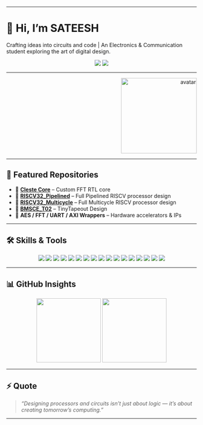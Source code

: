 
---

# 👋 Hi, I’m **SATEESH**
Crafting ideas into circuits and code | An Electronics & Communication student exploring the art of digital design.

<p align="center">
  <a href="[https://www.linkedin.com/in/](https://www.linkedin.com/in/sateesh-y-abbigeri-458222358/)"><img src="https://img.shields.io/badge/LinkedIn-0077B5.svg?&style=for-the-badge&logo=linkedin&logoColor=white"/></a>
  <a href="mailto:sateeshabbigeri4@example.com"><img src="https://img.shields.io/badge/Gmail-D14836.svg?&style=for-the-badge&logo=gmail&logoColor=white"/></a>
</p>  

---

<p align="right">
  <img src="cartoon-avatar.png" alt="avatar" width="200"/>
</p>

---

## 🚀 Featured Repositories

* 🔹 [**Cleste Core**](https://github.com/R0h1th-1DD4E2/Celeste-Core.git) – Custom FFT RTL core
*  🔹 [**RISCV32_Pipelined**](https://github.com/ProjectWork-Team69/pipelined_cpu.git) – Full Pipelined RISCV processor design
* 🔹 [**RISCV32_Multicycle**](https://github.com/R0h1th-1DD4E2/RISCV32_Multicycle.git) – Full Multicycle RISCV processor design
* 🔹 [**BMSCE\_T02**](https://github.com/R0h1th-1DD4E2/BMSCE_T02) – TinyTapeout Design
* 🔹 **AES / FFT / UART / AXI Wrappers** – Hardware accelerators & IPs

---

## 🛠️ Skills & Tools

<p align="center">

  <!-- Hardware & RTL -->

  <img src="https://img.shields.io/badge/Verilog-00979D?style=for-the-badge&logoColor=white"/>
  <img src="https://img.shields.io/badge/SystemVerilog-FF6F00?style=for-the-badge"/>
  <img src="https://img.shields.io/badge/VHDL-8E44AD?style=for-the-badge"/>

  <!-- FPGA Tools -->

  <img src="https://img.shields.io/badge/Quartus-1572B6?style=for-the-badge"/>
  <img src="https://img.shields.io/badge/Vivado-FFCA28?style=for-the-badge"/>

  <!-- Architectures -->

  <img src="https://img.shields.io/badge/RISC--V-283593?style=for-the-badge"/>
  <img src="https://img.shields.io/badge/MIPS-00A300?style=for-the-badge"/>
  <img src="https://img.shields.io/badge/AXI-00599C?style=for-the-badge"/>
  <img src="https://img.shields.io/badge/UART-FF0000?style=for-the-badge"/>

  <!-- Programming -->

  <img src="https://img.shields.io/badge/C-00599C?style=for-the-badge&logo=c&logoColor=white"/>
  <img src="https://img.shields.io/badge/C++-00599C?style=for-the-badge&logo=c%2B%2B&logoColor=white"/>
  <img src="https://img.shields.io/badge/Python-3776AB?style=for-the-badge&logo=python&logoColor=white"/>
  <img src="https://img.shields.io/badge/MATLAB-E34F26?style=for-the-badge"/>

  <!-- Domains -->

  <img src="https://img.shields.io/badge/VLSI-800000?style=for-the-badge"/>
  <img src="https://img.shields.io/badge/Signal%20Processing-9C27B0?style=for-the-badge"/>
  <img src="https://img.shields.io/badge/Robotics-FF5722?style=for-the-badge"/>
  <img src="https://img.shields.io/badge/5G%20Systems-2196F3?style=for-the-badge"/>

</p>  

---

## 📊 GitHub Insights

<p align="center">
  <img src="https://github-readme-stats.vercel.app/api?username=SATEESH-ABBIGERI&show_icons=true&theme=tokyonight&hide_border=true&count_private=true" height="170"/>
  <img src="https://github-readme-streak-stats.herokuapp.com/?user=SATEESH-ABBIGERI&theme=tokyonight&hide_border=true" height="170"/>
</p>

---

## ⚡ Quote

> *“Designing processors and circuits isn’t just about logic — it’s about creating tomorrow’s computing.”*

---
